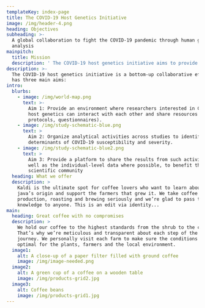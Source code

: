 ```yaml
---
templateKey: index-page
title: The COVID-19 Host Genetics Initiative
image: /img/header-4.png
heading: Objectives
subheading: >-
  A global collaboration to fight the COVID-19 pandemic through human genetic
  analysis
mainpitch:
  title: Mission
  description: ' The COVID-19 host genetics initiative aims to provide support and an analytical network for studies that are broadly interested in identifying genetic determinants of COVID-19 susceptibility and severity.  Such discoveries could help to generate hypotheses for drug repurposing, identify individuals at unusually high or low risk, and contribute to global knowledge of the biology of SARS-CoV-2 infection and disease.'
description: >-
  The COVID-19 host genetics initiative is a bottom-up collaborative effort that
  has three main aims:
intro:
  blurbs:
    - image: /img/world-map.png
      text: >-
        Aim 1: Provide an environment where researchers interested in COVID-19
        host genetics can interact with each other and share resources (e.g.
        protocols, questionnaires).
    - image: /img/study-schematic-blue.png
      text: >
        Aim 2: Organize analytical activities across studies to identify genetic
        determinants of COVID-19 susceptibility and severity.
    - image: /img/study-schematic-blue2.png
      text: >
        Aim 3: Provide a platform to share the results from such activities, as
        well as the individual-level data where possible, to benefit the broader
        scientific community
  heading: What we offer
  description: >
    Kaldi is the ultimate spot for coffee lovers who want to learn about their
    java’s origin and support the farmers that grew it. We take coffee
    production, roasting and brewing seriously and we’re glad to pass that
    knowledge to anyone. This is an edit via identity...
main:
  heading: Great coffee with no compromises
  description: >
    We hold our coffee to the highest standards from the shrub to the cup.
    That’s why we’re meticulous and transparent about each step of the coffee’s
    journey. We personally visit each farm to make sure the conditions are
    optimal for the plants, farmers and the local environment.
  image1:
    alt: A close-up of a paper filter filled with ground coffee
    image: /img/image-needed.png
  image2:
    alt: A green cup of a coffee on a wooden table
    image: /img/products-grid2.jpg
  image3:
    alt: Coffee beans
    image: /img/products-grid1.jpg
---
```

